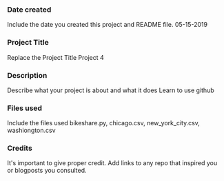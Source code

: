 ### Date created
Include the date you created this project and README file.
05-15-2019
### Project Title
Replace the Project Title
Project 4
### Description
Describe what your project is about and what it does
Learn to use github
### Files used
Include the files used
bikeshare.py, chicago.csv, new_york_city.csv, washiongton.csv
### Credits
It's important to give proper credit. Add links to any repo that inspired you or blogposts you consulted.

